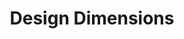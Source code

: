---
template: CategoryOverview
title: Design Dimensions
intro: Intro
background: bg-white
meta:
  description: This is a meta description.
  title: LFUI
---
